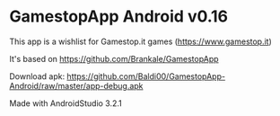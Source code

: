 <h1>GamestopApp Android v0.16</h1>

This app is a wishlist for Gamestop.it games (https://www.gamestop.it)

It's based on https://github.com/Brankale/GamestopApp

Download apk: https://github.com/Baldi00/GamestopApp-Android/raw/master/app-debug.apk

Made with AndroidStudio 3.2.1
